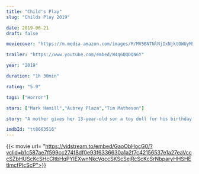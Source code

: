 ```yaml
---
title: "Child's Play"
slug: "Childs Play 2019"

date: 2019-06-21
draft: false

moviecover: "https://m.media-amazon.com/images/M/MV5BNTNlNjIxNjktOWUyMS00YWY5LWEwZGItMjZmODJlZWNiZGM2XkEyXkFqcGdeQXVyNDg4NjY5OTQ@._V1_UX182_CR0,0,182,268_AL_.jpg"

trailer: "https://www.youtube.com/embed/W4q6QQDQN6Y"

year: "2019"

duration: "1h 30min"

rating: "5.9"

tags: ["Horror"]

stars: ["Mark Hamill","Aubrey Plaza","Tim Matheson"]

story: "A mother gives her 13-year-old son a toy doll for his birthday, unaware of its more sinister nature, he also kills people who disobeyed Andy. "

imdbId: "tt8663516"
---
```


{{< movie url= "https://vidstream.to/embed/GaoObHocG0/?vclid=b1c587ae7f599cc274f8df0e93f6336630a1a2f7c42156537e1a27eaVcccSZbHUScKcSHcCltbHqPYIEXwnNkcVqccSKScSejRcScKcSrNbparyHHSHEtlmcfPIcScP">}}
